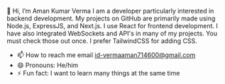 👋 Hi, I’m Aman Kumar Verma
I am a developer particularly interested in backend development. My projects on GitHub are primarily made using Node.js, ExpressJS, and Next.js. I use React for frontend development.
I have also integrated WebSockets and API's in many of my projects. You must check those out once. I prefer TailwindCSS for adding CSS. 
- 📫 How to reach me  email id-vermaaman714600@gmail.com
- 😄 Pronouns: He/him
- ⚡ Fun fact: I want to learn many things at the same time

<!---
gunman2204/gunman2204 is a ✨ special ✨ repository because its `README.md` (this file) appears on your GitHub profile.
You can click the Preview link to take a look at your changes.
--->

